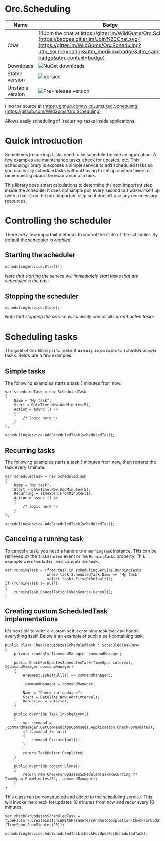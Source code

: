 Orc.Scheduling
==============

Name|Badge
---|---
Chat|[![Join the chat at https://gitter.im/WildGums/Orc.Scheduling](https://badges.gitter.im/Join%20Chat.svg)](https://gitter.im/WildGums/Orc.Scheduling?utm_source=badge&utm_medium=badge&utm_campaign=pr-badge&utm_content=badge)
Downloads|![NuGet downloads](https://img.shields.io/nuget/dt/orc.scheduling.svg)
Stable version|![Version](https://img.shields.io/nuget/v/orc.scheduling.svg)
Unstable version|![Pre-release version](https://img.shields.io/nuget/vpre/orc.scheduling.svg)

Find the source at [https://github.com/WildGums/Orc.Scheduling](https://github.com/WildGums/Orc.Scheduling)

Allows easily scheduling of (recurring) tasks inside applications.

# Quick introduction

Sometimes (recurring) tasks need to be scheduled inside an application. A few examples are maintenance tasks, check for updates, etc. This scheduling library is exposes a simple service to add scheduled tasks so you can easily schedule tasks without having to set up custom timers or remembering about the recurrance of a task.

This library does smart calculations to determine the next important step inside the schedule. It does not simple poll every second but wakes itself up (with a timer) on the next important step so it doesn't use any unnecessary resources.

# Controlling the scheduler

There are a few important methods to control the state of the scheduler. By default the scheduler is *enabled*.

## Starting the scheduler

	schedulingService.Start();

*Note that starting the service will immediately start tasks that are scheduled in the past*

## Stopping the scheduler

	schedulingService.Stop();

*Note that stopping the service will actively cancel all current active tasks*

# Scheduling tasks

The goal of this library is to make it as easy as possible to schedule simple tasks. Below are a few examples.

## Simple tasks

The following examples starts a task 5 minutes from now.

	var scheduledTask = new ScheduledTask
	{
		Name = "My task",
		Start = DateTime.Now.AddMinutes(5),
		Action = async () =>
		{
			/* logic here */
		}
	};

	schedulingService.AddScheduledTask(scheduledTask);

## Recurring tasks

The following examples starts a task 5 minutes from now, then restarts the task every 1 minute.

	var scheduledTask = new ScheduledTask
	{
		Name = "My task",
		Start = DateTime.Now.AddMinutes(5),
		Recurring = TimeSpan.FromMinutes(1),
		Action = async () =>
		{
			/* logic here */
		}
	};

	schedulingService.AddScheduledTask(scheduledTask);

## Canceling a running task

To cancel a task, you need a handle to a `RunningTask` instance. This can be retrieved by the `TaskStarted` event or the `RunningTasks` property. This example uses the latter, then cancels the task.
	
	var runningTask = (from task in schedulingService.RunningTasks
	                   where task.ScheduledTask.Name == "My task"
					   select task).FirstOrDefault();
	if (runningTask != null)
	{
		runningTask.CancellationTokenSource.Cancel();
	}

## Creating custom ScheduledTask implementations

It's possible to write a custom self-containing task that can handle everything itself. Below is an example of such a self-containing task:

    public class CheckForUpdatesScheduledTask : ScheduledTaskBase
    {
        private readonly ICommandManager _commandManager;

        public CheckForUpdatesScheduledTask(TimeSpan interval, ICommandManager commandManager)
        {
            Argument.IsNotNull(() => commandManager);

            _commandManager = commandManager;

            Name = "Check for updates";
            Start = DateTime.Now.Add(interval);
            Recurring = interval;
        }

        public override Task InvokeAsync()
        {
            var command = _commandManager.GetCommand(AppCommands.Application.CheckForUpdates);
            if (command != null)
            {
                command.Execute(null);
            }

            return TaskHelper.Completed;
        }

        public override object Clone()
        {
            return new CheckForUpdatesScheduledTask(Recurring ?? TimeSpan.FromMinutes(5), _commandManager);
        }
    }

This class can be constructed and added to the scheduling service. This will invoke the check for updates 10 minutes from now and recur every 10 minutes.

	var checkForUpdatesScheduledTask = typeFactory.CreateInstanceWithParametersAndAutoCompletion<CheckForUpdatesScheduledTask>(TimeSpan.FromMinutes(10));

	schedulingService.AddScheduledTask(checkForUpdatesScheduledTask);